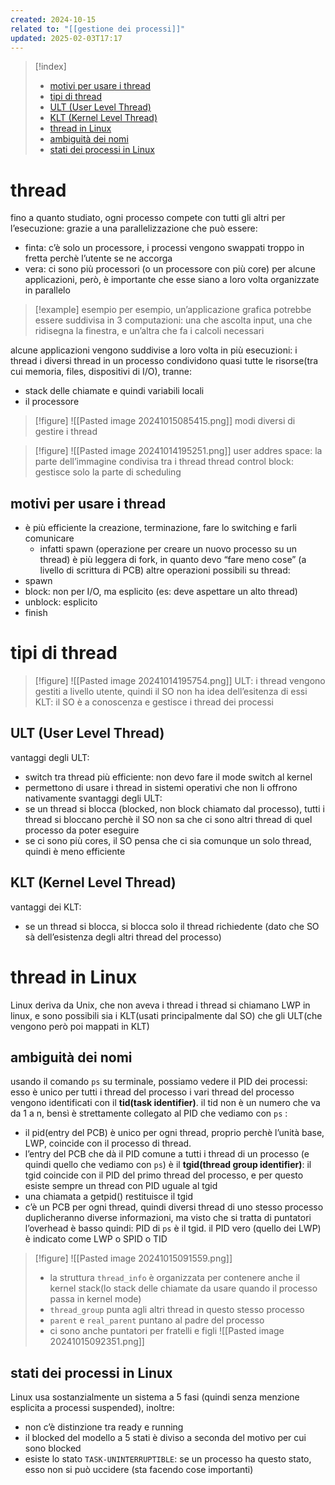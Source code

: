 ```yaml
---
created: 2024-10-15
related to: "[[gestione dei processi]]"
updated: 2025-02-03T17:17
---
```

>[!index]
>
>- [motivi per usare i thread](#motivi%20per%20usare%20i%20thread)
>- [tipi di thread](#tipi%20di%20thread)
>- [ULT (User Level Thread)](#ULT%20(User%20Level%20Thread))
>- [KLT (Kernel Level Thread)](#KLT%20(Kernel%20Level%20Thread))
>- [thread in Linux](#thread%20in%20Linux)
>- [ambiguità dei nomi](#ambiguit%C3%A0%20dei%20nomi)
>- [stati dei processi in Linux](#stati%20dei%20processi%20in%20Linux)
# thread
fino a quanto studiato, ogni processo compete con tutti gli altri per l’esecuzione: grazie a una parallelizzazione che può essere:
- finta: c’è solo un processore, i processi vengono swappati troppo in fretta perchè l’utente se ne accorga
- vera: ci sono più processori (o un processore con più core)
per alcune applicazioni, però, è importante che esse siano a loro volta organizzate in parallelo
>[!example] esempio
per esempio, un’applicazione grafica potrebbe essere suddivisa in 3 computazioni: una che ascolta input, una che ridisegna la finestra, e un’altra che fa i calcoli necessari

alcune applicazioni vengono suddivise a loro volta in più esecuzioni: i thread
i diversi thread in un processo condividono quasi tutte le risorse(tra cui memoria, files, dispositivi di I/O), tranne:
- stack delle chiamate e quindi variabili locali
- il processore

>[!figure] ![[Pasted image 20241015085415.png]]
>modi diversi di gestire i thread 

>[!figure] ![[Pasted image 20241014195251.png]]
user addres space: la parte dell’immagine condivisa tra i thread
thread control block: gestisce solo la parte di scheduling
## motivi per usare i thread
- è più efficiente la creazione, terminazione, fare lo switching e farli comunicare
	- infatti spawn (operazione per creare un nuovo processo su un thread) è più leggera di fork, in quanto devo “fare meno cose” (a livello di scrittura di PCB)
altre operazioni possibili su thread:
- spawn 
- block: non per I/O, ma esplicito (es: deve aspettare un alto thread)
- unblock: esplicito
- finish
# tipi di thread
>[!figure] ![[Pasted image 20241014195754.png]]
ULT: i thread vengono gestiti a livello utente, quindi il SO non ha idea dell’esitenza di essi
KLT: il SO è a conoscenza e gestisce i thread dei processi
## ULT (User Level Thread)
vantaggi degli ULT:
- switch tra thread più efficiente: non devo fare il mode switch al kernel
- permettono di usare i thread in sistemi operativi che non li offrono nativamente
svantaggi degli ULT:
- se un thread si blocca (blocked, non block chiamato dal processo), tutti i thread si bloccano perchè il SO non sa che ci sono altri thread di quel processo da poter eseguire
- se ci sono più cores, il SO pensa che ci sia comunque un solo thread, quindi è meno efficiente
## KLT (Kernel Level Thread)
vantaggi dei KLT: 
- se un thread si blocca, si blocca solo il thread richiedente (dato che SO sà dell’esistenza degli altri thread del processo)
# thread in Linux
Linux deriva da Unix, che non aveva i thread
i thread si chiamano LWP in linux, e sono possibili sia i KLT(usati principalmente dal SO) che gli ULT(che vengono però poi mappati in KLT)
## ambiguità dei nomi 
usando il comando `ps` su terminale, possiamo vedere il PID dei processi: esso è unico per tutti i thread del processo
i vari thread del processo vengono identificati con il **tid(task identifier)**. il tid non è un numero che va da 1 a n, bensì è strettamente collegato al PID che vediamo con `ps` :
- il pid(entry del PCB) è unico per ogni thread, proprio perchè l’unità base, LWP, coincide con il processo di thread.
- l’entry del PCB che dà il PID comune a tutti i thread di un processo (e quindi quello che vediamo con `ps`) è il **tgid(thread group identifier)**: il tgid coincide con il PID del primo thread del processo, e per questo esiste sempre un thread con PID uguale al tgid
- una chiamata a getpid() restituisce il tgid
- c’è un PCB per ogni thread, quindi diversi thread di uno stesso processo duplicheranno diverse informazioni, ma visto che si tratta di puntatori l’overhead è basso
quindi: PID di `ps` è il tgid. il PID vero (quello dei LWP) è indicato come LWP o SPID o TID
>[!figure] ![[Pasted image 20241015091559.png]]  
> - la struttura `thread_info` è organizzata per contenere anche il kernel stack(lo stack delle chiamate da usare quando il processo passa in kernel mode)
> - `thread_group` punta agli altri thread in questo stesso processo
> - `parent` e `real_parent` puntano al padre del processo
> - ci sono anche puntatori per fratelli e figli
![[Pasted image 20241015092351.png]]

## stati dei processi in Linux
Linux usa sostanzialmente un sistema a 5 fasi (quindi senza menzione esplicita a processi suspended), inoltre:
- non c’è distinzione tra ready e running
- il blocked del modello a 5 stati è diviso a seconda del motivo per cui sono blocked
- esiste lo stato `TASK-UNINTERRUPTIBLE`: se un processo ha questo stato, esso non si può uccidere (sta facendo cose importanti)